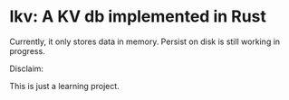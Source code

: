 # Ikv: A KV db implemented in Rust

Currently, it only stores data in memory. Persist on disk is still working in progress.

Disclaim:

This is just a learning project.
